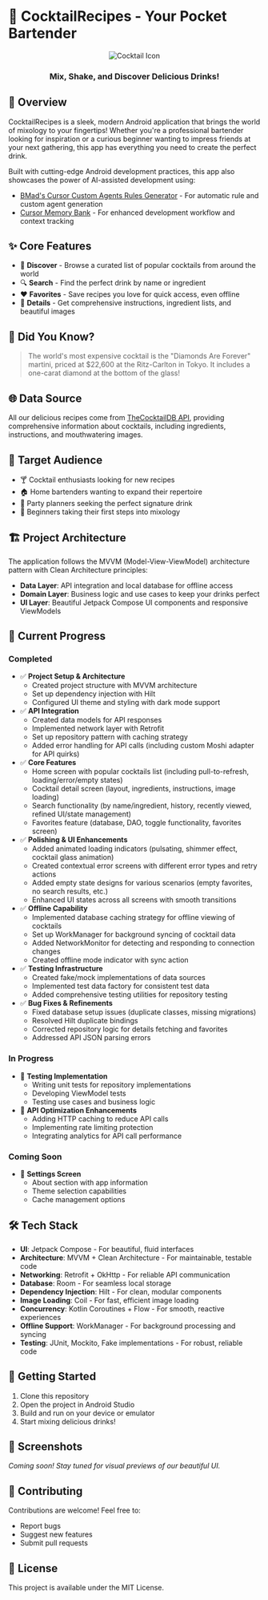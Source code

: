 # 🍹 CocktailRecipes - Your Pocket Bartender

<p align="center">
  <img src="https://img.icons8.com/color/96/000000/cocktail.png" alt="Cocktail Icon"/>
  <h3 align="center">Mix, Shake, and Discover Delicious Drinks!</h3>
</p>

## 🥂 Overview

CocktailRecipes is a sleek, modern Android application that brings the world of mixology to your fingertips! Whether you're a professional bartender looking for inspiration or a curious beginner wanting to impress friends at your next gathering, this app has everything you need to create the perfect drink.

Built with cutting-edge Android development practices, this app also showcases the power of AI-assisted development using:

- [BMad's Cursor Custom Agents Rules Generator](https://github.com/bmadcode/cursor-custom-agents-rules-generator) - For automatic rule and custom agent generation
- [Cursor Memory Bank](https://github.com/vanzan01/cursor-memory-bank) - For enhanced development workflow and context tracking

## ✨ Core Features

- 🔎 **Discover** - Browse a curated list of popular cocktails from around the world
- 🔍 **Search** - Find the perfect drink by name or ingredient
- ❤️ **Favorites** - Save recipes you love for quick access, even offline
- 📝 **Details** - Get comprehensive instructions, ingredient lists, and beautiful images

## 🧪 Did You Know?

> The world's most expensive cocktail is the "Diamonds Are Forever" martini, priced at $22,600 at the Ritz-Carlton in Tokyo. It includes a one-carat diamond at the bottom of the glass!

## 🌐 Data Source

All our delicious recipes come from [TheCocktailDB API](https://www.thecocktaildb.com/api.php), providing comprehensive information about cocktails, including ingredients, instructions, and mouthwatering images.

## 👥 Target Audience

- 🍸 Cocktail enthusiasts looking for new recipes
- 🏠 Home bartenders wanting to expand their repertoire
- 🎉 Party planners seeking the perfect signature drink
- 🔰 Beginners taking their first steps into mixology

## 🏗️ Project Architecture

The application follows the MVVM (Model-View-ViewModel) architecture pattern with Clean Architecture principles:

- **Data Layer**: API integration and local database for offline access
- **Domain Layer**: Business logic and use cases to keep your drinks perfect
- **UI Layer**: Beautiful Jetpack Compose UI components and responsive ViewModels

## 🚀 Current Progress

### Completed
- ✅ **Project Setup & Architecture**
  - Created project structure with MVVM architecture
  - Set up dependency injection with Hilt
  - Configured UI theme and styling with dark mode support
- ✅ **API Integration**
  - Created data models for API responses
  - Implemented network layer with Retrofit
  - Set up repository pattern with caching strategy
  - Added error handling for API calls (including custom Moshi adapter for API quirks)
- ✅ **Core Features**
  - Home screen with popular cocktails list (including pull-to-refresh, loading/error/empty states)
  - Cocktail detail screen (layout, ingredients, instructions, image loading)
  - Search functionality (by name/ingredient, history, recently viewed, refined UI/state management)
  - Favorites feature (database, DAO, toggle functionality, favorites screen)
- ✅ **Polishing & UI Enhancements**
  - Added animated loading indicators (pulsating, shimmer effect, cocktail glass animation)
  - Created contextual error screens with different error types and retry actions
  - Added empty state designs for various scenarios (empty favorites, no search results, etc.)
  - Enhanced UI states across all screens with smooth transitions
- ✅ **Offline Capability**
  - Implemented database caching strategy for offline viewing of cocktails
  - Set up WorkManager for background syncing of cocktail data
  - Added NetworkMonitor for detecting and responding to connection changes
  - Created offline mode indicator with sync action
- ✅ **Testing Infrastructure**
  - Created fake/mock implementations of data sources
  - Implemented test data factory for consistent test data
  - Added comprehensive testing utilities for repository testing
- ✅ **Bug Fixes & Refinements**
  - Fixed database setup issues (duplicate classes, missing migrations)
  - Resolved Hilt duplicate bindings
  - Corrected repository logic for details fetching and favorites
  - Addressed API JSON parsing errors

### In Progress
- 🚧 **Testing Implementation**
  - Writing unit tests for repository implementations
  - Developing ViewModel tests
  - Testing use cases and business logic
- 🚧 **API Optimization Enhancements**
  - Adding HTTP caching to reduce API calls
  - Implementing rate limiting protection
  - Integrating analytics for API call performance

### Coming Soon
- 🔮 **Settings Screen**
  - About section with app information
  - Theme selection capabilities
  - Cache management options

## 🛠️ Tech Stack

- **UI**: Jetpack Compose - For beautiful, fluid interfaces
- **Architecture**: MVVM + Clean Architecture - For maintainable, testable code
- **Networking**: Retrofit + OkHttp - For reliable API communication
- **Database**: Room - For seamless local storage
- **Dependency Injection**: Hilt - For clean, modular components
- **Image Loading**: Coil - For fast, efficient image loading
- **Concurrency**: Kotlin Coroutines + Flow - For smooth, reactive experiences
- **Offline Support**: WorkManager - For background processing and syncing
- **Testing**: JUnit, Mockito, Fake implementations - For robust, reliable code

## 🚀 Getting Started

1. Clone this repository
2. Open the project in Android Studio
3. Build and run on your device or emulator
4. Start mixing delicious drinks!

## 📱 Screenshots

*Coming soon! Stay tuned for visual previews of our beautiful UI.*

## 🤝 Contributing

Contributions are welcome! Feel free to:
- Report bugs
- Suggest new features
- Submit pull requests

## 📄 License

This project is available under the MIT License. 